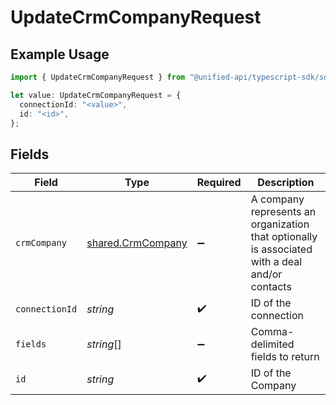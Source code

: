 # UpdateCrmCompanyRequest

## Example Usage

```typescript
import { UpdateCrmCompanyRequest } from "@unified-api/typescript-sdk/sdk/models/operations";

let value: UpdateCrmCompanyRequest = {
  connectionId: "<value>",
  id: "<id>",
};
```

## Fields

| Field                                                                                          | Type                                                                                           | Required                                                                                       | Description                                                                                    |
| ---------------------------------------------------------------------------------------------- | ---------------------------------------------------------------------------------------------- | ---------------------------------------------------------------------------------------------- | ---------------------------------------------------------------------------------------------- |
| `crmCompany`                                                                                   | [shared.CrmCompany](../../../sdk/models/shared/crmcompany.md)                                  | :heavy_minus_sign:                                                                             | A company represents an organization that optionally is associated with a deal and/or contacts |
| `connectionId`                                                                                 | *string*                                                                                       | :heavy_check_mark:                                                                             | ID of the connection                                                                           |
| `fields`                                                                                       | *string*[]                                                                                     | :heavy_minus_sign:                                                                             | Comma-delimited fields to return                                                               |
| `id`                                                                                           | *string*                                                                                       | :heavy_check_mark:                                                                             | ID of the Company                                                                              |